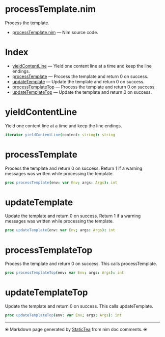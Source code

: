 # processTemplate.nim

Process the template.

* [processTemplate.nim](../src/processTemplate.nim) &mdash; Nim source code.
# Index

* [yieldContentLine](#yieldcontentline) &mdash; Yield one content line at a time and keep the line endings.
* [processTemplate](#processtemplate) &mdash; Process the template and return 0 on success.
* [updateTemplate](#updatetemplate) &mdash; Update the template and return 0 on success.
* [processTemplateTop](#processtemplatetop) &mdash; Process the template and return 0 on success.
* [updateTemplateTop](#updatetemplatetop) &mdash; Update the template and return 0 on success.

# yieldContentLine

Yield one content line at a time and keep the line endings.

```nim
iterator yieldContentLine(content: string): string
```


# processTemplate

Process the template and return 0 on success. Return 1 if a warning messages was written while processing the template.

```nim
proc processTemplate(env: var Env; args: Args): int
```


# updateTemplate

Update the template and return 0 on success. Return 1 if a warning messages was written while processing the template.

```nim
proc updateTemplate(env: var Env; args: Args): int
```


# processTemplateTop

Process the template and return 0 on success. This calls processTemplate.

```nim
proc processTemplateTop(env: var Env; args: Args): int
```


# updateTemplateTop

Update the template and return 0 on success. This calls updateTemplate.

```nim
proc updateTemplateTop(env: var Env; args: Args): int
```



---
⦿ Markdown page generated by [StaticTea](https://github.com/flenniken/statictea/) from nim doc comments. ⦿
